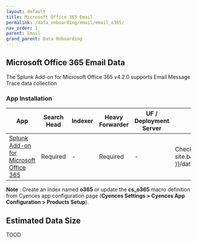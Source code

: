 ```yaml
---
layout: default
title: Microsoft Office 365 Email
permalink: /data_onboarding/email/email_o365/
nav_order: 1
parent: Email
grand_parent: Data Onboarding
---
```


## **Microsoft Office 365 Email Data**

The Splunk Add-on for Microsoft Office 365 v4.2.0 supports Email Message Trace data collection

### App Installation

| App |  Search Head  | Indexer | Heavy Forwarder | UF / Deployment Server | Additional Details |
| ---- | ------ | ------------ | -------------- | -------------------- | ------ |
| [Splunk Add-on for Microsoft Office 365](https://splunkbase.splunk.com/app/4055/) | Required | - | Required | - | Check [Microsoft Office 365 data onboarding]({{ site.baseurl }}/data_onboarding/cloud_tenancies/microsoft_o365/) |

**Note** : Create an index named **o365** or update the **cs_o365** macro definition from Cyences app configuration page (**Cyences Settings > Cyences App Configuration > Products Setup**).


## Estimated Data Size
TOOD